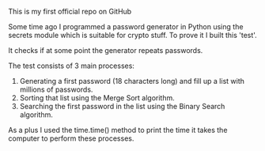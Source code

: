 This is my first official repo on GitHub

Some time ago I programmed a password generator in Python using the secrets module which
is suitable for crypto stuff. To prove it I built this 'test'.

It checks if at some point the generator repeats passwords.

The test consists of 3 main processes:

1) Generating a first password (18 characters long) and fill up a list with millions of passwords.
2) Sorting that list using the Merge Sort algorithm.
3) Searching the first password in the list using the Binary Search algorithm.

As a plus I used the time.time() method to print the time it takes the computer to  perform these processes.